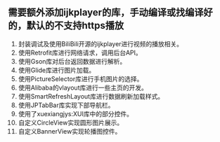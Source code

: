 ## 需要额外添加ijkplayer的库，手动编译或找编译好的，默认的不支持https播放
1.	封装调试及使用BiliBili开源的ijkplayer进行视频的播放相关。
2.	使用Retrofit库进行网络请求，调用后台API。
3.	使用Gson库对后台返回数据进行解析。
4.	使用Glide库进行图片加载。
5.	使用PictureSelector库进行手机图片的选择。
6.	使用Alibaba的vlayout库进行一些主页的开发。
7.	使用SmartRefreshLayout库进行数据刷新加载样式。
8.	使用JPTabBar库实现下部导航栏。
9.	使用了xuexiangjys:XUI库中的部分控件。
10.	自定义CircleView实现圆形图片展示。
11.	自定义BannerView实现轮播图控件。